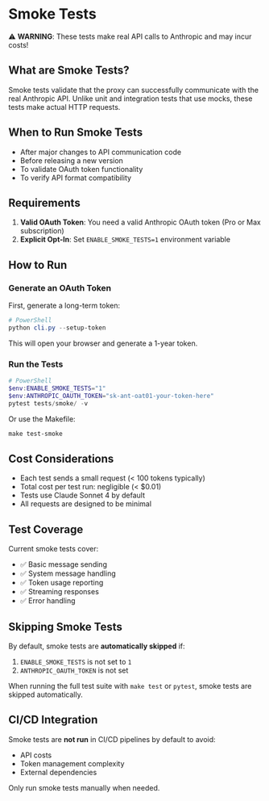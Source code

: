 # Smoke Tests

⚠️ **WARNING**: These tests make real API calls to Anthropic and may incur costs!

## What are Smoke Tests?

Smoke tests validate that the proxy can successfully communicate with the real Anthropic API. Unlike unit and integration tests that use mocks, these tests make actual HTTP requests.

## When to Run Smoke Tests

- After major changes to API communication code
- Before releasing a new version
- To validate OAuth token functionality
- To verify API format compatibility

## Requirements

1. **Valid OAuth Token**: You need a valid Anthropic OAuth token (Pro or Max subscription)
2. **Explicit Opt-In**: Set `ENABLE_SMOKE_TESTS=1` environment variable

## How to Run

### Generate an OAuth Token

First, generate a long-term token:

```powershell
# PowerShell
python cli.py --setup-token
```

This will open your browser and generate a 1-year token.

### Run the Tests

```powershell
# PowerShell
$env:ENABLE_SMOKE_TESTS="1"
$env:ANTHROPIC_OAUTH_TOKEN="sk-ant-oat01-your-token-here"
pytest tests/smoke/ -v
```

Or use the Makefile:

```powershell
make test-smoke
```

## Cost Considerations

- Each test sends a small request (< 100 tokens typically)
- Total cost per test run: negligible (< $0.01)
- Tests use Claude Sonnet 4 by default
- All requests are designed to be minimal

## Test Coverage

Current smoke tests cover:

- ✅ Basic message sending
- ✅ System message handling
- ✅ Token usage reporting
- ✅ Streaming responses
- ✅ Error handling

## Skipping Smoke Tests

By default, smoke tests are **automatically skipped** if:

1. `ENABLE_SMOKE_TESTS` is not set to `1`
2. `ANTHROPIC_OAUTH_TOKEN` is not set

When running the full test suite with `make test` or `pytest`, smoke tests are skipped automatically.

## CI/CD Integration

Smoke tests are **not run** in CI/CD pipelines by default to avoid:

- API costs
- Token management complexity
- External dependencies

Only run smoke tests manually when needed.
